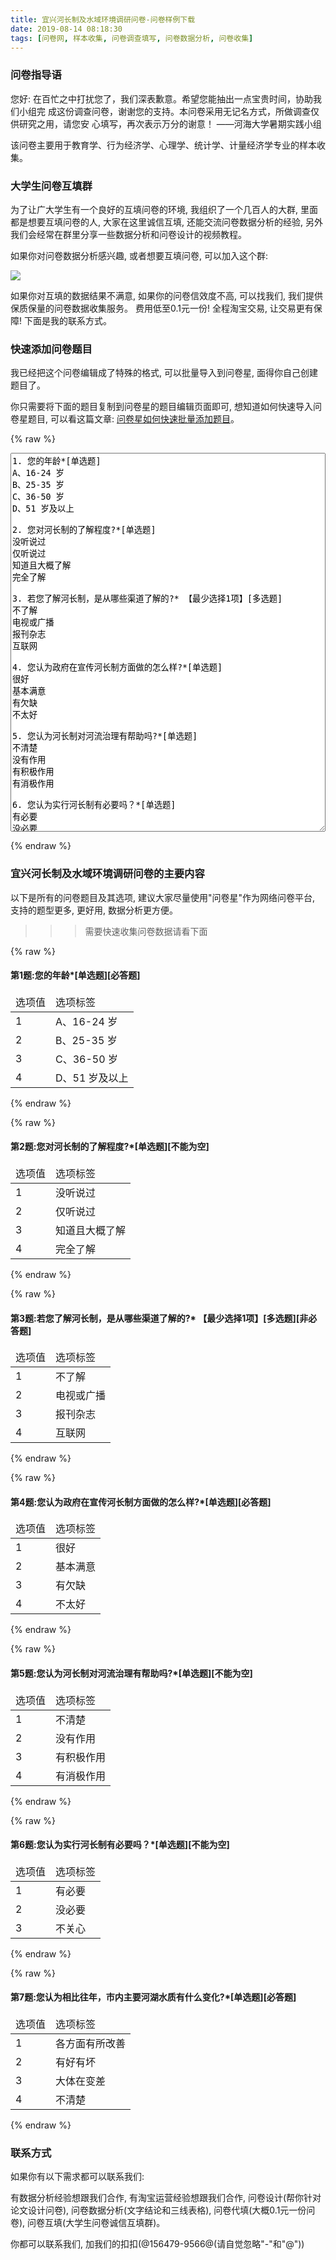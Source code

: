 ```yaml
---
title: 宜兴河长制及水域环境调研问卷-问卷样例下载
date: 2019-08-14 08:18:30
tags: [问卷网, 样本收集, 问卷调查填写, 问卷数据分析, 问卷收集]
---
```


### 问卷指导语

您好: 在百忙之中打扰您了，我们深表歉意。希望您能抽出一点宝贵时间，协助我们小组完 成这份调查问卷，谢谢您的支持。本问卷采用无记名方式，所做调查仅供研究之用，请您安 心填写，再次表示万分的谢意！ ——河海大学暑期实践小组

该问卷主要用于教育学、行为经济学、心理学、统计学、计量经济学专业的样本收集。

<!-- more -->


### 大学生问卷互填群

为了让广大学生有一个良好的互填问卷的环境, 我组织了一个几百人的大群, 里面都是想要互填问卷的人, 大家在这里诚信互填, 
还能交流问卷数据分析的经验, 另外我们会经常在群里分享一些数据分析和问卷设计的视频教程。

如果你对问卷数据分析感兴趣, 或者想要互填问卷, 可以加入这个群:

<img src="/images/问卷互填群二维码.png">

如果你对互填的数据结果不满意, 如果你的问卷信效度不高, 可以找我们, 我们提供保质保量的问卷数据收集服务。 
费用低至0.1元一份! 全程淘宝交易, 让交易更有保障! 下面是我的联系方式。



### 快速添加问卷题目

我已经把这个问卷编辑成了特殊的格式, 可以批量导入到问卷星, 面得你自己创建题目了。

你只需要将下面的题目复制到问卷星的题目编辑页面即可, 想知道如何快速导入问卷星题目, 可以看这篇文章: [问卷星如何快速批量添加题目](https://mlln.cn/2019/06/01/%E9%97%AE%E5%8D%B7%E6%98%9F%E5%A6%82%E4%BD%95%E5%BF%AB%E9%80%9F%E6%B7%BB%E5%8A%A0%E6%89%B9%E9%87%8F%E9%A2%98%E7%9B%AE/index.html)。

{% raw %}
<textarea rows="40" style="width: 100%;">1. 您的年龄*[单选题]
A、16-24 岁
B、25-35 岁
C、36-50 岁
D、51 岁及以上

2. 您对河长制的了解程度?*[单选题]
没听说过
仅听说过
知道且大概了解
完全了解

3. 若您了解河长制，是从哪些渠道了解的?* 【最少选择1项】[多选题]
不了解
电视或广播
报刊杂志
互联网

4. 您认为政府在宣传河长制方面做的怎么样?*[单选题]
很好
基本满意
有欠缺
不太好

5. 您认为河长制对河流治理有帮助吗?*[单选题]
不清楚
没有作用
有积极作用
有消极作用

6. 您认为实行河长制有必要吗？*[单选题]
有必要
没必要
不关心

7. 您认为相比往年，市内主要河湖水质有什么变化?*[单选题]
各方面有所改善
有好有坏
大体在变差
不清楚</textarea>
{% endraw %}

### 宜兴河长制及水域环境调研问卷的主要内容

以下是所有的问卷题目及其选项, 建议大家尽量使用"问卷星"作为网络问卷平台, 支持的题型更多, 更好用, 数据分析更方便。

>>> 需要快速收集问卷数据请看下面


{% raw %}
<div class="qitem">
<h4>第1题:您的年龄*[单选题][必答题]</h4>

<table class="table">
<thead>
<tr><td>选项值</td><td>选项标签</td></tr>
</thead>
<tbody>
<tr><td>1</td><td>A、16-24 岁</td></tr>
<tr><td>2</td><td>B、25-35 岁</td></tr>
<tr><td>3</td><td>C、36-50 岁</td></tr>
<tr><td>4</td><td>D、51 岁及以上</td></tr>
</tbody>
</table>

</div>
{% endraw %}


{% raw %}
<div class="qitem">
<h4>第2题:您对河长制的了解程度?*[单选题][不能为空]</h4>

<table class="table">
<thead>
<tr><td>选项值</td><td>选项标签</td></tr>
</thead>
<tbody>
<tr><td>1</td><td>没听说过</td></tr>
<tr><td>2</td><td>仅听说过</td></tr>
<tr><td>3</td><td>知道且大概了解</td></tr>
<tr><td>4</td><td>完全了解</td></tr>
</tbody>
</table>

</div>
{% endraw %}


{% raw %}
<div class="qitem">
<h4>第3题:若您了解河长制，是从哪些渠道了解的?* 【最少选择1项】[多选题][非必答题]</h4>

<table class="table">
<thead>
<tr><td>选项值</td><td>选项标签</td></tr>
</thead>
<tbody>
<tr><td>1</td><td>不了解</td></tr>
<tr><td>2</td><td>电视或广播</td></tr>
<tr><td>3</td><td>报刊杂志</td></tr>
<tr><td>4</td><td>互联网</td></tr>
</tbody>
</table>

</div>
{% endraw %}


{% raw %}
<div class="qitem">
<h4>第4题:您认为政府在宣传河长制方面做的怎么样?*[单选题][必答题]</h4>

<table class="table">
<thead>
<tr><td>选项值</td><td>选项标签</td></tr>
</thead>
<tbody>
<tr><td>1</td><td>很好</td></tr>
<tr><td>2</td><td>基本满意</td></tr>
<tr><td>3</td><td>有欠缺</td></tr>
<tr><td>4</td><td>不太好</td></tr>
</tbody>
</table>

</div>
{% endraw %}


{% raw %}
<div class="qitem">
<h4>第5题:您认为河长制对河流治理有帮助吗?*[单选题][不能为空]</h4>

<table class="table">
<thead>
<tr><td>选项值</td><td>选项标签</td></tr>
</thead>
<tbody>
<tr><td>1</td><td>不清楚</td></tr>
<tr><td>2</td><td>没有作用</td></tr>
<tr><td>3</td><td>有积极作用</td></tr>
<tr><td>4</td><td>有消极作用</td></tr>
</tbody>
</table>

</div>
{% endraw %}


{% raw %}
<div class="qitem">
<h4>第6题:您认为实行河长制有必要吗？*[单选题][不能为空]</h4>

<table class="table">
<thead>
<tr><td>选项值</td><td>选项标签</td></tr>
</thead>
<tbody>
<tr><td>1</td><td>有必要</td></tr>
<tr><td>2</td><td>没必要</td></tr>
<tr><td>3</td><td>不关心</td></tr>
</tbody>
</table>

</div>
{% endraw %}


{% raw %}
<div class="qitem">
<h4>第7题:您认为相比往年，市内主要河湖水质有什么变化?*[单选题][必答题]</h4>

<table class="table">
<thead>
<tr><td>选项值</td><td>选项标签</td></tr>
</thead>
<tbody>
<tr><td>1</td><td>各方面有所改善</td></tr>
<tr><td>2</td><td>有好有坏</td></tr>
<tr><td>3</td><td>大体在变差</td></tr>
<tr><td>4</td><td>不清楚</td></tr>
</tbody>
</table>

</div>
{% endraw %}



<!-- ---
title: 心理教育医学的问卷免费下载
date: 2019-05-23 08:59:15
tags: [问卷星, 问卷网, 问卷下载, 问卷互填, 问卷设计, 问卷模板, 毕业问卷, 问卷数据分析, 问卷代填, ]
--- -->

### 联系方式
 
如果你有以下需求都可以联系我们:

有数据分析经验想跟我们合作, 有淘宝运营经验想跟我们合作, 问卷设计(帮你针对论文设计问卷), 问卷数据分析(文字结论和三线表格), 问卷代填(大概0.1元一份问卷), 问卷互填(大学生问卷诚信互填群)。

你都可以联系我们, 加我们的扣扣(@156479-9566@(请自觉忽略"-"和"@"))
